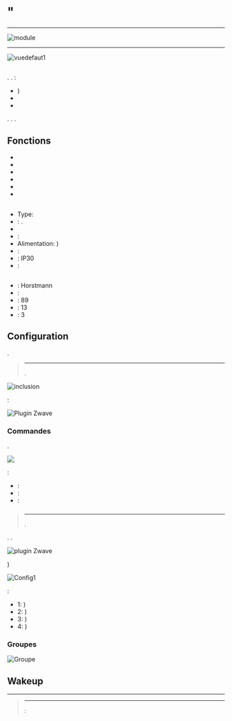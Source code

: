 # "

****

![module](images/secure.ses303/module.jpg)

****

![vuedefaut1](images/secure.ses303/vuedefaut1.jpg)

## 

. . :

-   )
-   
-   

. . .

## Fonctions

-   
-   
-   
-   
-   
-   

## 

-   Type: 
-   : .
-   
-    : 
-   Alimentation: )
-    : 
-    : IP30
-    : 

## 

-    : Horstmann
-    : 
-    : 89
-    : 13
-    : 3

## Configuration

 [](https://doc.jeedom.com/es_ES/plugins/automation%20protocol/openzwave/).

> ****
>
> .

![inclusion](images/secure.ses303/inclusion.jpg)

 :

![Plugin Zwave](images/secure.ses303/information.jpg)

### Commandes

.

![](images/secure.ses303/commandes.jpg)

 :

-    : 
-    : 
-    : 



### 

> ****
>
> .

. .

![ plugin Zwave](images/plugin/bouton_configuration.jpg)

)

![Config1](images/secure.ses303/config1.jpg)

 :

-   1: )
-   2: )
-   3: )
-   4: )



### Groupes



![Groupe](images/secure.ses303/groupe.jpg)

## Wakeup




---------------

> ****
>
>  : 
